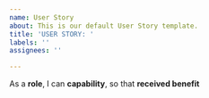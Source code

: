 ```yaml
---
name: User Story
about: This is our default User Story template.
title: 'USER STORY: '
labels: ''
assignees: ''

---
```


As a **role**, I can **capability**, so that **received benefit**
